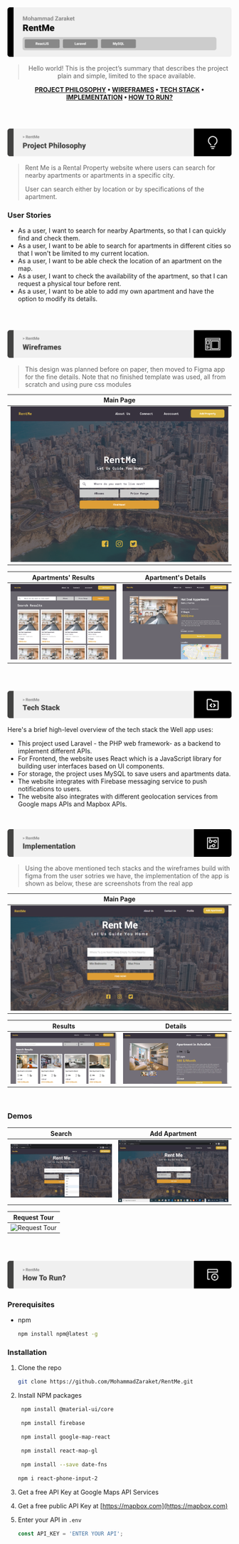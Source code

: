 <img src="./readme/title1.svg"/>

<div align="center">

> Hello world! This is the project’s summary that describes the project plain and simple, limited to the space available.  

**[PROJECT PHILOSOPHY](#project-philosophy) • [WIREFRAMES](#wireframes) • [TECH STACK](#tech-stack) • [IMPLEMENTATION](#implementation) • [HOW TO RUN?](#how-to-run)**


</div>

<br><br>


<img src="./readme/title2.svg" id="project-philosophy"/>

> Rent Me is a Rental Property website where users can search for nearby apartments or apartments in a specific city.
> 
> User can search either by location or by specifications of the apartment.

### User Stories

- As a user, I want to search for nearby Apartments, so that I can quickly find and check them. 
- As a user, I want to be able to search for apartments in different cities so that I won't be limited to my current location.
- As a user, I want to be able check the location of an apartment on the map.
- As a user, I want to check the availability of the apartment, so that I can request a physical tour before rent.
- As a user, I want to be able to add my own apartment and have the option to modify its details.


<br><br>

<img src="./readme/title3.svg" id="wireframes"/>

> This design was planned before on paper, then moved to Figma app for the fine details.
Note that no finished template was used, all from scratch and using pure css modules

| Main Page  |
| -----------------|
| ![Main Page ](https://github.com/MohammadZaraket/RentMe/blob/94e281b3e8aea8dca13a666e2eb9ea2f275d6a51/readme/main-page-figma.PNG) |

| Apartments' Results  | Apartment's Details  |
| -----------------| -----|
| ![Apartments results](https://github.com/MohammadZaraket/RentMe/blob/184ccd4bbdd8d6c0e9c70f81cfff0f8f131aad6d/readme/results-page-figma.PNG) | ![Apartment's Details](https://github.com/MohammadZaraket/RentMe/blob/184ccd4bbdd8d6c0e9c70f81cfff0f8f131aad6d/readme/details-page-figma.PNG)|


<br><br>

<img src="./readme/title4.svg" id="tech-stack"/>

Here's a brief high-level overview of the tech stack the Well app uses:

- This project used Laravel - the PHP web framework- as a backend to implement different APIs.
- For Frontend, the website uses React which is a JavaScript library for building user interfaces based on UI components.
- For storage, the project uses MySQL to save users and apartments data.
- The website integrates with Firebase messaging service to push notifications to users.
- The website also integrates with different geolocation services from Google maps APIs and Mapbox APIs.




<br><br>
<img src="./readme/title5.svg"  id="implementation"/>

> Using the above mentioned tech stacks and the wireframes build with figma from the user sotries we have, the implementation of the app is shown as below, these are screenshots from the real app

| Main Page  |
| -----------------|
| ![Main Page](https://github.com/MohammadZaraket/RentMe/blob/184ccd4bbdd8d6c0e9c70f81cfff0f8f131aad6d/readme/main-page-front.PNG) | 


| Results  | Details  |
| -----------------| -----|
| ![Results](https://github.com/MohammadZaraket/RentMe/blob/184ccd4bbdd8d6c0e9c70f81cfff0f8f131aad6d/readme/results-page-front.PNG) | ![Details](https://github.com/MohammadZaraket/RentMe/blob/184ccd4bbdd8d6c0e9c70f81cfff0f8f131aad6d/readme/details-page-front.PNG) |

<br>

### Demos

| Search  | Add Apartment  |
| -----------------| -----|
| ![Search](https://github.com/MohammadZaraket/RentMe/blob/14ad72292144323848babc23be688d9aad7ffed8/readme/search-demo.gif) | ![Add Apartment](https://github.com/MohammadZaraket/RentMe/blob/14ad72292144323848babc23be688d9aad7ffed8/readme/add-demo.gif) |

| Request Tour |
| -----------------|
| ![Request Tour](https://github.com/MohammadZaraket/RentMe/blob/14ad72292144323848babc23be688d9aad7ffed8/readme/request-demo.gif) | 


<br><br>

<img src="./readme/title6.svg" id="how-to-run"/>


### Prerequisites

* npm
  ```sh
  npm install npm@latest -g
  ```

### Installation


1. Clone the repo
   ```sh
   git clone https://github.com/MohammadZaraket/RentMe.git
   ```
2. Install NPM packages
   ```sh
    npm install @material-ui/core
   ```
   ```sh
    npm install firebase
   ```
   ```sh
    npm install google-map-react
   ```
   ```sh
    npm install react-map-gl
   ```
   ```sh
    npm install --save date-fns
   ```
      ```sh
    npm i react-phone-input-2
   ```
3. Get a free API Key at Google Maps API Services

4. Get a free public API Key at [https://mapbox.com](https://mapbox.com)

5. Enter your API in `.env`
   ```js
   const API_KEY = 'ENTER YOUR API';
   ```
